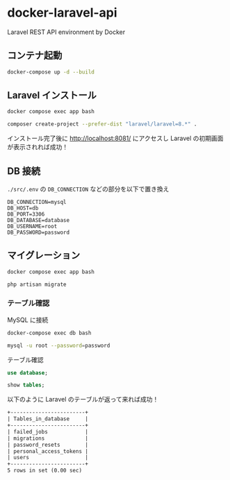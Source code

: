 # docker-laravel-api

Laravel REST API environment by Docker

## コンテナ起動

```bash
docker-compose up -d --build
```

## Laravel インストール

```bash
docker compose exec app bash

composer create-project --prefer-dist "laravel/laravel=8.*" .
```

インストール完了後に [http://localhost:8081/](http://localhost:8081/) にアクセスし Laravel の初期画面が表示されれば成功！

## DB 接続

`./src/.env` の `DB_CONNECTION` などの部分を以下で置き換え

```
DB_CONNECTION=mysql
DB_HOST=db
DB_PORT=3306
DB_DATABASE=database
DB_USERNAME=root
DB_PASSWORD=password
```

## マイグレーション

```bash
docker compose exec app bash

php artisan migrate
```

### テーブル確認

MySQL に接続

```bash
docker-compose exec db bash

mysql -u root --password=password
```

テーブル確認

```sql
use database;

show tables;
```

以下のように Laravel のテーブルが返って来れば成功！

```txt
+------------------------+
| Tables_in_database     |
+------------------------+
| failed_jobs            |
| migrations             |
| password_resets        |
| personal_access_tokens |
| users                  |
+------------------------+
5 rows in set (0.00 sec)
```
